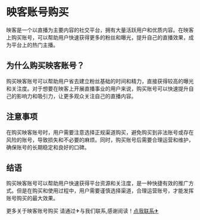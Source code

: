 # 映客账号购买

映客是一个以直播为主要内容的社交平台，拥有大量活跃用户和优质内容。在映客上购买账号，可以帮助用户快速获得更多的粉丝和曝光，提升自己的直播效果，成为平台上的热门主播。

## 为什么购买映客账号？

购买映客账号可以帮助用户省去建立粉丝基础的时间和精力，直接获得较高的曝光和关注度。对于想要在映客上开展直播事业的用户来说，购买账号可以快速提升自己的影响力和吸引力，让更多观众关注自己的直播内容。

## 注意事项

在购买映客账号时，用户需要注意选择正规渠道购买，避免购买到非法账号或存在风险的账号，导致损失和不必要的麻烦。同时，购买账号后需要合理运营和维护，确保账号的长期稳定和良好的口碑。

## 结语

购买映客账号可以帮助用户快速获得平台资源和关注度，是一种快捷有效的推广方式。但是在购买和使用过程中，用户需要谨慎选择渠道，合理运营账号，才能发挥账号购买的最大效果。

更多关于映客账号购买 请通过✈与我们联系,感谢阅读！[点我联系✈](https://edge.G208.com)